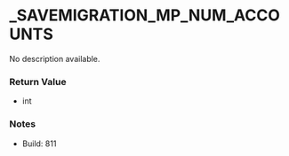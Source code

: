 # _SAVEMIGRATION_MP_NUM_ACCOUNTS

No description available.

### Return Value
* int

### Notes
* Build: 811

